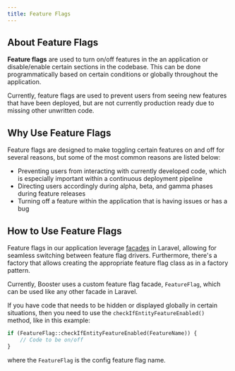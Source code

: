 ```yaml
---
title: Feature Flags
---
```

## About Feature Flags

**Feature flags** are used to turn on/off features in the an application or disable/enable certain sections in the codebase. This can be done programmatically based on certain conditions or globally throughout the application.

Currently, feature flags are used to prevent users from seeing new features that have been deployed, but are not currently production ready due to missing other unwritten code.

## Why Use Feature Flags

Feature flags are designed to make toggling certain features on and off for several reasons, but some of the most common reasons are listed below:

- Preventing users from interacting with currently developed code, which is especially important within a continuous deployment pipeline
- Directing users accordingly during alpha, beta, and gamma phases during feature releases
- Turning off a feature within the application that is having issues or has a bug

## How to Use Feature Flags

Feature flags in our application leverage [facades](https://laravel.com/docs/master/facades#introduction) in Laravel, allowing for seamless switching between feature flag drivers. Furthermore, there's a factory that allows creating the appropriate feature flag class as in a factory pattern.

Currently, Booster uses a custom feature flag facade, `FeatureFlag`, which can be used like any other facade in Laravel.

If you have code that needs to be hidden or displayed globally in certain situations, then you need to use the `checkIfEntityFeatureEnabled()` method, like in this example:

```php
if (FeatureFlag::checkIfEntityFeatureEnabled(FeatureName)) {
    // Code to be on/off
}
```

where the `FeatureFlag` is the config feature flag name.
